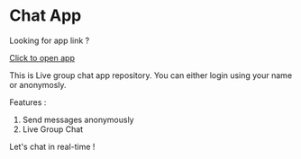 # Chat App

Looking for app link ?

[Click to open app](https://nirav-raval.github.io/ChatApp/ )

This is Live group chat app repository. You can either login using your name or anonymosly. 

Features : 

1. Send messages anonymously 
2. Live Group Chat


Let's chat in real-time !

